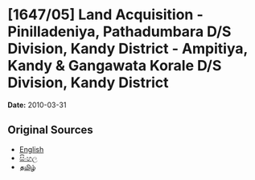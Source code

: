 # [1647/05] Land Acquisition - Pinilladeniya, Pathadumbara D/S Division, Kandy District - Ampitiya, Kandy & Gangawata Korale D/S Division, Kandy District

**Date:** 2010-03-31

## Original Sources

- [English](https://documents.gov.lk/view/extra-gazettes/2010/3/1647-05_E.pdf)
- [සිංහල](https://documents.gov.lk/view/extra-gazettes/2010/3/1647-05_S.pdf)
- [தமிழ்](https://documents.gov.lk/view/extra-gazettes/2010/3/1647-05_T.pdf)

